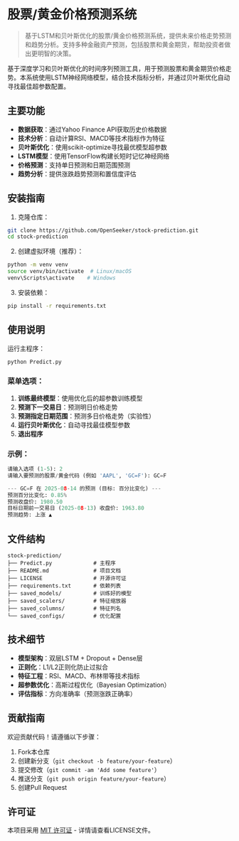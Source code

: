 # 股票/黄金价格预测系统

> 基于LSTM和贝叶斯优化的股票/黄金价格预测系统，提供未来价格走势预测和趋势分析。支持多种金融资产预测，包括股票和黄金期货，帮助投资者做出更明智的决策。

基于深度学习和贝叶斯优化的时间序列预测工具，用于预测股票和黄金期货价格走势。本系统使用LSTM神经网络模型，结合技术指标分析，并通过贝叶斯优化自动寻找最佳超参数配置。


## 主要功能

- **数据获取**：通过Yahoo Finance API获取历史价格数据
- **技术分析**：自动计算RSI、MACD等技术指标作为特征
- **贝叶斯优化**：使用scikit-optimize寻找最优模型超参数
- **LSTM模型**：使用TensorFlow构建长短时记忆神经网络
- **价格预测**：支持单日预测和日期范围预测
- **趋势分析**：提供涨跌趋势预测和置信度评估

## 安装指南

1. 克隆仓库：
```bash
git clone https://github.com/OpenSeeker/stock-prediction.git
cd stock-prediction
```

2. 创建虚拟环境（推荐）：
```bash
python -m venv venv
source venv/bin/activate  # Linux/macOS
venv\Scripts\activate    # Windows
```

3. 安装依赖：
```bash
pip install -r requirements.txt
```

## 使用说明

运行主程序：
```bash
python Predict.py
```

### 菜单选项：
1. **训练最终模型**：使用优化后的超参数训练模型
2. **预测下一交易日**：预测明日价格走势
3. **预测指定日期范围**：预测多日价格走势（实验性）
4. **运行贝叶斯优化**：自动寻找最佳模型参数
5. **退出程序**

### 示例：
```python
请输入选项 (1-5): 2
请输入要预测的股票/黄金代码 (例如 'AAPL', 'GC=F'): GC=F

--- GC=F 在 2025-08-14 的预测 (目标: 百分比变化) ---
预测百分比变化: 0.85%
预测收盘价: 1980.50
目标日期前一交易日 (2025-08-13) 收盘价: 1963.80
预测趋势: 上涨 ▲
```

## 文件结构

```
stock-prediction/
├── Predict.py             # 主程序
├── README.md              # 项目文档
├── LICENSE                # 开源许可证
├── requirements.txt       # 依赖列表
├── saved_models/          # 训练好的模型
├── saved_scalers/         # 特征缩放器
├── saved_columns/         # 特征列名
└── saved_configs/         # 优化配置
```

## 技术细节

- **模型架构**：双层LSTM + Dropout + Dense层
- **正则化**：L1/L2正则化防止过拟合
- **特征工程**：RSI、MACD、布林带等技术指标
- **超参数优化**：高斯过程优化（Bayesian Optimization）
- **评估指标**：方向准确率（预测涨跌正确率）

## 贡献指南

欢迎贡献代码！请遵循以下步骤：
1. Fork本仓库
2. 创建新分支（`git checkout -b feature/your-feature`）
3. 提交修改（`git commit -am 'Add some feature'`）
4. 推送分支（`git push origin feature/your-feature`）
5. 创建Pull Request

## 许可证

本项目采用 [MIT 许可证](LICENSE) - 详情请查看LICENSE文件。

